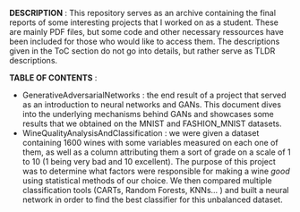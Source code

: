 
<b>DESCRIPTION</b> : This repository serves as an archive containing the final reports of some interesting projects that I worked on as a student. These are mainly PDF files, but some code and other necessary ressources have been included for those who would like to access them. The descriptions given in the ToC section do not go into details, but rather serve as TLDR descriptions. 

<b>TABLE OF CONTENTS</b> : <ul>
<li> GenerativeAdversarialNetworks : the end result of a project that served as an introduction to neural networks and GANs. This document dives into the underlying mechanisms behind GANs and showcases some results that we obtained on the MNIST and FASHION_MNIST datasets.</li>
<li> WineQualityAnalysisAndClassification : we were given a dataset containing 1600 wines with some variables measured on each one of them, as well as a column attributing them a sort of grade on a scale of 1 to 10 (1 being very bad and 10 excellent). The purpose of this project was to determine what factors were responsible for making a wine <em>good</em> using statistical methods of our choice. We then compared multiple classification tools (CARTs, Random Forests, KNNs... ) and built a neural network in order to find the best classifier for this unbalanced dataset. </li>
</ul>

